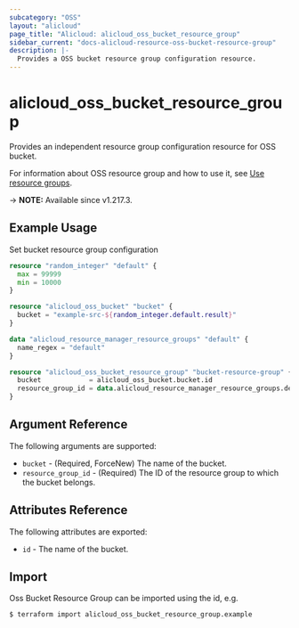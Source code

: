 ```yaml
---
subcategory: "OSS"
layout: "alicloud"
page_title: "Alicloud: alicloud_oss_bucket_resource_group"
sidebar_current: "docs-alicloud-resource-oss-bucket-resource-group"
description: |-
  Provides a OSS bucket resource group configuration resource.
---
```


# alicloud\_oss\_bucket\_resource\_group

Provides an independent resource group configuration resource for OSS bucket.

For information about OSS resource group and how to use it, see [Use resource groups](https://www.alibabacloud.com/help/oss/user-guide/configure-a-resource-group).

-> **NOTE:** Available since v1.217.3.

## Example Usage

Set bucket resource group configuration

```terraform
resource "random_integer" "default" {
  max = 99999
  min = 10000
}

resource "alicloud_oss_bucket" "bucket" {
  bucket = "example-src-${random_integer.default.result}"
}

data "alicloud_resource_manager_resource_groups" "default" {
  name_regex = "default"
}

resource "alicloud_oss_bucket_resource_group" "bucket-resource-group" {
  bucket            = alicloud_oss_bucket.bucket.id
  resource_group_id = data.alicloud_resource_manager_resource_groups.default.groups.0.id
}
```

## Argument Reference

The following arguments are supported:

* `bucket` - (Required, ForceNew) The name of the bucket.
* `resource_group_id` - (Required) The ID of the resource group to which the bucket belongs.


## Attributes Reference

The following attributes are exported:

* `id` - The name of the bucket.

## Import

Oss Bucket Resource Group can be imported using the id, e.g.

```shell
$ terraform import alicloud_oss_bucket_resource_group.example
```

